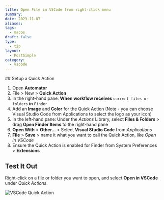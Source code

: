 ```yaml
---
title: Open File in VSCode from right-click menu
summary: 
date: 2023-11-07
aliases: 
tags:
  - macos
draft: false
type:
  - tip
layout:
  - PostSimple
category:
  - vscode
---
```


<Callout text="Add 'Open in VSCode' to the right-click menu in Mac to quickly open a file directly in Visual Studio Code."/>
## Setup a Quick Action

1. Open **Automator**
2. File > New > **Quick Action**
3. In the right-hand pane: **When workflow receives** `current files or folders` **in** `Finder`
4. Add an **Image** and **Color** for the Quick Action (Note - you can choose Visual Studio Code from Applications to select the logo as your icon)
5. In the left-hand pane: Under the *Actions* Library, select **Files & Folders** > drag **Open Finder Items** to the right-hand pane
7. **Open With** > **Other...** > Select **Visual Studio Code** from _Applications_
8. **File** > **Save** > name it what you want to call the Quick Action, like _Open in VSCode_
9. Ensure the Quick Action is enabled for Finder from System Preferences > **Extensions** 

## Test It Out

Right-click on a file or folder you want to open, and select **Open in VSCode** under _Quick Actions_.

![VSCode Quick Action](/static/images/posts/vscode-quick-action.png)

